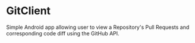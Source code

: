 # GitClient

Simple Android app allowing user to view a Repository's Pull Requests and corresponding code diff using the GitHub API.
